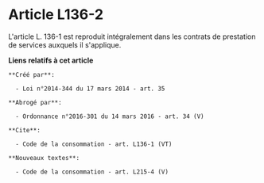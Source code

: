 # Article L136-2

L'article L. 136-1 est reproduit intégralement dans les contrats de prestation de services auxquels il s'applique.

**Liens relatifs à cet article**

	**Créé par**:

	  - Loi n°2014-344 du 17 mars 2014 - art. 35

	**Abrogé par**:

	  - Ordonnance n°2016-301 du 14 mars 2016 - art. 34 (V)

	**Cite**:

	  - Code de la consommation - art. L136-1 (VT)

	**Nouveaux textes**:

	  - Code de la consommation - art. L215-4 (V)
